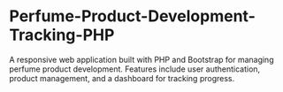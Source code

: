# Perfume-Product-Development-Tracking-PHP
A responsive web application built with PHP and Bootstrap for managing perfume product development. Features include user authentication, product management, and a dashboard for tracking progress.
